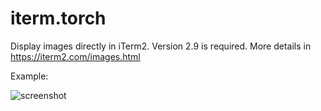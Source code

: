 iterm.torch
===========

Display images directly in iTerm2. Version 2.9 is required.
More details in https://iterm2.com/images.html

Example:

![screenshot](https://cloud.githubusercontent.com/assets/4953728/13180110/6cc80774-d727-11e5-84b5-fd59fe85cb5e.png)
